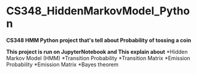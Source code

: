 # CS348_HiddenMarkovModel_Python

**CS348 HMM Python project that's tell about Probability of tossing a coin**

**This project is run on JupyterNotebook and This explain about**
*Hidden Markov Model (HMM)
*Transition Probability
*Transition Matrix
*Emission Probability
*Emission Matrix
*Bayes theorem
